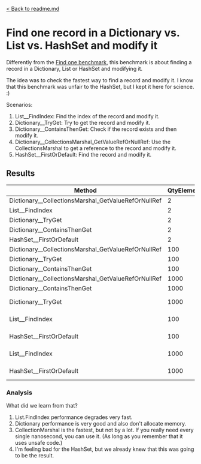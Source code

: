 [< Back to readme.md](./readme.md)


# Find one record in a Dictionary vs. List vs. HashSet and modify it
Differently from the [Find one benchmark](./findonebenchmark.md), this benchmark is about finding a record in a Dictionary, List or HashSet and modifying it.

The idea was to check the fastest way to find a record and modify it. I know that this benchmark was unfair to the HashSet, but I kept it here for science. :) 

Scenarios:
1. List__FindIndex: Find the index of the record and modify it.
2. Dictionary__TryGet: Try to get the record and modify it.
3. Dictionary__ContainsThenGet: Check if the record exists and then modify it.
4. Dictionary__CollectionsMarshal_GetValueRefOrNullRef: Use the CollectionsMarshal to get a reference to the record and modify it.
5. HashSet__FirstOrDefault: Find the record and modify it.


## Results
| Method                                              | QtyElements |             Mean |          Error |         StdDev |           Median |              Min |              Max | Rank |   Gen0 | Allocated |
|-----------------------------------------------------|-------------|-----------------:|---------------:|---------------:|-----------------:|-----------------:|-----------------:|-----:|-------:|----------:|
| Dictionary__CollectionsMarshal_GetValueRefOrNullRef | 2           |         51.03 ns |       0.975 ns |       1.707 ns |         50.51 ns |         48.92 ns |         55.19 ns |    1 |      - |         - |
| List__FindIndex                                     | 2           |         61.02 ns |       1.245 ns |       3.170 ns |         61.54 ns |         55.88 ns |         67.62 ns |    2 | 0.0166 |     104 B |
| Dictionary__TryGet                                  | 2           |         63.86 ns |       1.301 ns |       2.882 ns |         62.80 ns |         60.51 ns |         72.45 ns |    3 |      - |         - |
| Dictionary__ContainsThenGet                         | 2           |         66.75 ns |       0.934 ns |       0.730 ns |         66.45 ns |         65.66 ns |         67.97 ns |    4 |      - |         - |
| HashSet__FirstOrDefault                             | 2           |        703.97 ns |      10.300 ns |       9.635 ns |        706.16 ns |        690.11 ns |        723.89 ns |    5 | 0.0420 |     264 B |
| Dictionary__CollectionsMarshal_GetValueRefOrNullRef | 100         |      2,875.50 ns |      57.372 ns |     127.131 ns |      2,844.99 ns |      2,720.63 ns |      3,093.16 ns |    6 |      - |         - |
| Dictionary__TryGet                                  | 100         |      3,989.08 ns |      28.220 ns |      22.032 ns |      3,991.33 ns |      3,945.48 ns |      4,025.43 ns |    7 |      - |         - |
| Dictionary__ContainsThenGet                         | 100         |      4,041.61 ns |      79.198 ns |     134.485 ns |      3,974.17 ns |      3,850.20 ns |      4,329.19 ns |    7 |      - |         - |
| Dictionary__CollectionsMarshal_GetValueRefOrNullRef | 1000        |     30,095.84 ns |     255.448 ns |     213.311 ns |     30,064.94 ns |     29,790.08 ns |     30,430.62 ns |    8 |      - |         - |
| Dictionary__ContainsThenGet                         | 1000        |     41,761.05 ns |     655.583 ns |     511.836 ns |     41,708.78 ns |     41,124.30 ns |     43,138.95 ns |    9 |      - |         - |
| Dictionary__TryGet                                  | 1000        |     45,754.82 ns |     910.903 ns |   2,199.934 ns |     44,813.96 ns |     43,271.51 ns |     49,480.57 ns |   10 |      - |         - |
| List__FindIndex                                     | 100         |     68,669.75 ns |   1,365.366 ns |   3,271.329 ns |     69,870.43 ns |     62,274.71 ns |     74,949.21 ns |   11 |      - |     104 B |
| HashSet__FirstOrDefault                             | 100         |    216,010.01 ns |   4,275.681 ns |  10,568.424 ns |    217,721.44 ns |    201,395.36 ns |    237,456.64 ns |   12 | 1.2207 |    8104 B |
| List__FindIndex                                     | 1000        |  6,271,111.16 ns |  64,006.534 ns |  56,740.125 ns |  6,271,454.69 ns |  6,182,946.09 ns |  6,399,375.78 ns |   13 |      - |     112 B |
| HashSet__FirstOrDefault                             | 1000        | 18,822,612.26 ns | 222,358.336 ns | 185,679.281 ns | 18,762,509.38 ns | 18,584,684.38 ns | 19,152,321.88 ns |   14 |      - |   80134 B |

### Analysis
What did we learn from that?

1. List.FindIndex performance degrades very fast.
2. Dictionary performance is very good and also don't allocate memory.
3. CollectionMarshal is the fastest, but not by a lot. If you really need every single nanosecond, you can use it. (As long as you remember that it uses unsafe code.)
4. I'm feeling bad for the HashSet, but we already knew that this was going to be the result.
